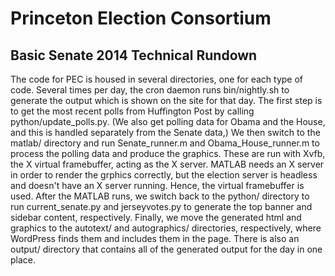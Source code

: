 Princeton Election Consortium
==

Basic Senate 2014 Technical Rundown
--

The code for PEC is housed in several directories, one for each type of code.
Several times per day, the cron daemon runs bin/nightly.sh to generate the
output which is shown on the site for that day. The first step is to get the
most recent polls from Huffington Post by calling python/update_polls.py. (We
also get polling data for Obama and the House, and this is handled separately
from the Senate data,) We then switch to the matlab/ directory and run
Senate_runner.m and Obama_House_runner.m to process the polling data and
produce the graphics. These are run with Xvfb, the X virtual framebuffer,
acting as the X server. MATLAB needs an X server in order to render the grphics
correctly, but the election server is headless and doesn't have an X server
running. Hence, the virtual framebuffer is used. After the MATLAB runs, we
switch back to the python/ directory to run current_senate.py and
jerseyvotes.py to generate the top banner and sidebar content, respectively.
Finally, we move the generated html and graphics to the autotext/ and
autographics/ directories, respectively, where WordPress finds them and
includes them in the page. There is also an output/ directory that contains all
of the generated output for the day in one place.

